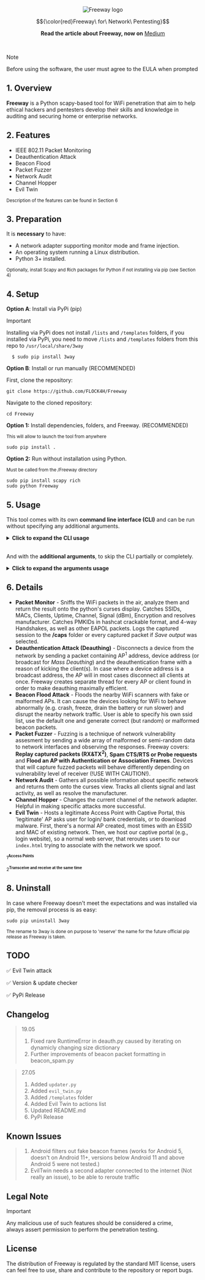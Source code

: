 <div align="center">
  <img src="https://github.com/FLOCK4H/Freeway/assets/161654571/85eb939d-0154-4767-8aab-c3a5e29b1d6f" alt="Freeway logo" />

  $${\color{red}Freeway\ for\ Network\ Pentesting}$$
</div>

<div align="center">


<strong>Read the article about Freeway, now on</strong>
<a href="https://medium.com/@flytechoriginal/freeway-for-network-pentesting-e97e69e481fc">Medium</a>
</div>
<br />

> [!NOTE]
> Before using the software, the user must agree to the EULA when prompted

<h2><strong>1. Overview</strong></h2>

**Freeway** is a Python scapy-based tool for WiFi penetration that aim to help ethical hackers and pentesters develop their skills and knowledge in auditing and securing home or enterprise networks.

<h2><strong>2. Features</strong></h2>

- IEEE 802.11 Packet Monitoring
- Deauthentication Attack
- Beacon Flood
- Packet Fuzzer
- Network Audit
- Channel Hopper
- Evil Twin

<sub>Description of the features can be found in Section 6</sub>

<h2><strong>3. Preparation</strong></h2>

It is **necessary** to have:
- A network adapter supporting monitor mode and frame injection.
- An operating system running a Linux distribution.
- Python 3+ installed.

<sub>Optionally, install Scapy and Rich packages for Python if not installing via pip (see Section 4)</sub>

<h2><strong>4. Setup</strong></h2>

**Option A**: Install via PyPi (pip)

> [!IMPORTANT]
> Installing via PyPi does not install `/lists` and `/templates` folders,
> if you installed via PyPi, you need to move `/lists` and `/templates` folders from this repo to `/usr/local/share/3way`

```
  $ sudo pip install 3way
```

**Option B**: Install or run manually (RECOMMENDED)

First, clone the repository:

    git clone https://github.com/FLOCK4H/Freeway

Navigate to the cloned repository:

    cd Freeway

<strong>Option 1:</strong> Install dependencies, folders, and Freeway. (RECOMMENDED)

<sub>This will allow to launch the tool from anywhere</sub>

    sudo pip install .

<strong>Option 2:</strong> Run without installation using Python.

<sub>Must be called from the /Freeway directory</sub>

    sudo pip install scapy rich
    sudo python Freeway

<h2><strong>5. Usage</strong></h2>

This tool comes with its own **command line interface (CLI)** and can be run without specifying any additional arguments.

<details>
<summary><strong>Click to expand the CLI usage</strong></summary>
<br />

    sudo Freeway

Follow the prompt to select the network adapter (see Section 3):

![image](https://github.com/FLOCK4H/Freeway/assets/161654571/653c9304-3256-4444-8f3f-0677134c8af8)

Select the feature and parameter(s):

![image](https://github.com/FLOCK4H/Freeway/assets/161654571/2444922e-6f1b-4958-99ea-df7463b912cb)
![image](https://github.com/FLOCK4H/Freeway/assets/161654571/757b5d77-be12-4dda-a957-3c305789bba7)

</details>
<br />

And with the **additional arguments**, to skip the CLI partially or completely.

<details>
<summary><strong>Click to expand the arguments usage</strong></summary>
<br />

    sudo Freeway -i wlan2 -a monitor -p 1,2,a

<sub>'-p' is not required with '-a', e.g., this will prompt for parameters to specify in the CLI:</sub>

    sudo Freeway -i wlan2 -a deauth

**All arguments, actions, and parameters:**

<div>
<pre>
  Arguments:
  -h, --help     Show the help message. <br />
  -i, --inf      Specify the WLAN interface (e.g., wlan0, wlan1). <br />
  -a, --action   Action number or alias (e.g., 1 or monitor). <br />
  -p, --params   Parameter identifiers (e.g., 1,2,a or 3rtv, depends on action). <br />

  Actions:
  1 or monitor,
  2 or deauth,
  3 or beacon_spam,
  4 or fuzzer,
  5 or audit,
  6 or hopper,
  7 or eviltwin

  Parameters must be provided in the same format as in the CLI, specific for every action.
  To list all parameters for a given action, just provide -a argument without -p.
</pre>
</div>
</details>

<h2><strong>6. Details</strong></h2>

- **Packet Monitor** - Sniffs the WiFi packets in the air, analyze them and return the result onto the python's curses display. Catches SSIDs, MACs, Clients, Uptime, Channel, Signal (dBm), Encryption and resolves manufacturer. Catches PMKIDs in hashcat crackable format, and 4-way Handshakes, as well as other EAPOL packets. Logs the captured session to the **/caps** folder or every captured packet if _Save output_ was selected.
- **Deauthentication Attack (Deauthing)** - Disconnects a device from the network by sending a packet containing AP<sup>1</sup> address, device address (or broadcast for _Mass Deauthing_) and the deauthentication frame with a reason of kicking the client(s). In case where a device address is a broadcast address, the AP will in most cases disconnect all clients at once. Freeway creates separate thread for every AP or client found in order to make deauthing maximally efficient.
- **Beacon Flood Attack** - Floods the nearby WiFi scanners with fake or malformed APs. It can cause the devices looking for WiFi to behave abnormally (e.g. crash, freeze, drain the battery or run slower) and disrupt the nearby network traffic. User is able to specify his own ssid list, use the default one and generate correct (but random) or malformed beacon packets.
- **Packet Fuzzer** - Fuzzing is a technique of network vulnerability assesment by sending a wide array of malformed or semi-random data to network interfaces and observing the responses. Freeway covers: **Replay captured packets (RX&TX<sup>2</sup>)**, **Spam CTS/RTS or Probe requests** and **Flood an AP with Authentication or Association Frames**. Devices that will capture fuzzed packets will behave differently depending on vulnerability level of receiver (!USE WITH CAUTION!).
- **Network Audit** - Gathers all possible information about specific network and returns them onto the curses view. Tracks all clients signal and last activity, as well as resolve the manufacturer.
- **Channel Hopper** - Changes the current channel of the network adapter. Helpful in making specific attacks more successful.
- **Evil Twin** - Hosts a legitimate Access Point with Captive Portal, this 'legitimate' AP asks user for login/ bank credentials, or to download malware. First, there's a normal AP created, most times with an ESSID and MAC of existing network. Then, we host our captive portal (e.g., login website), so a normal web server, that reroutes users to our `index.html` trying to associate with the network we spoof.

<sup>1<sup>**Access Points**</sup></sup>

<sup>2<sup>**Transceive and receive at the same time**</sup></sup>

<h2><strong>8. Uninstall</strong></h2>

In case where Freeway doesn't meet the expectations and was installed via pip, the removal process is as easy:

    sudo pip uninstall 3way

<sub>The rename to 3way is done on purpose to 'reserve' the name for the future official pip release as Freeway is taken.</sub>

<h2>TODO</h2>

✅ Evil Twin attack

✅ Version & update checker

✅ PyPi Release

<h2>Changelog</h2>

> 19.05
> 1. Fixed rare RuntimeError in deauth.py caused by iterating on dynamicly changing size dictionary
> 2. Further improvements of beacon packet formatting in beacon_spam.py

> 27.05
> 1. Added `updater.py`
> 2. Added `evil_twin.py`
> 3. Added `/templates` folder
> 4. Added Evil Twin to actions list
> 5. Updated README.md
> 6. PyPi Release 

<h2>Known Issues</h2>

> 1. Android filters out fake beacon frames (works for Android 5, doesn't on Android 11+, versions below Android 11  and above Android 5 were not tested.)
> 2. EvilTwin needs a second adapter connected to the internet (Not really an issue), to be able to reroute traffic 

<h2><strong>Legal Note</strong></h2>

> [!IMPORTANT]
> Any malicious use of such features should be considered a crime, <br />
> always assert permission to perform the penetration testing.

<h2><strong>License</strong></h2>

The distribution of Freeway is regulated by the standard MIT license, users can feel free to use, share and contribute to the repository or report bugs.
